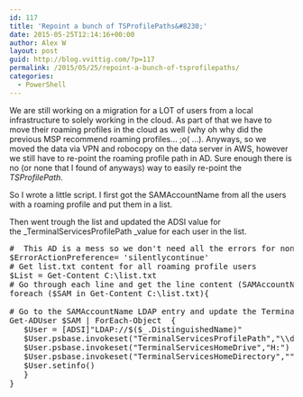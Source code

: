 ```yaml
---
id: 117
title: 'Repoint a bunch of TSProfilePaths&#8230;'
date: 2015-05-25T12:14:16+00:00
author: Alex W
layout: post
guid: http://blog.vvittig.com/?p=117
permalink: /2015/05/25/repoint-a-bunch-of-tsprofilepaths/
categories:
  - PowerShell
---
```

We are still working on a migration for a LOT of users from a local infrastructure to solely working in the cloud. As part of that we have to move their roaming profiles in the cloud as well (why oh why did the previous MSP recommend roaming profiles&#8230; ;o( &#8230;). Anyways, so we moved the data via VPN and robocopy on the data server in AWS, however we still have to re-point the roaming profile path in AD. Sure enough there is no (or none that I found of anyways) way to easily re-point the _TSProfilePath_.

So I wrote a little script. I first got the SAMAccountName from all the users with a roaming profile and put them in a list.

Then went trough the list and updated the ADSI value for the _TerminalServicesProfilePath _value for each user in the list.

<pre class="lang:ps decode:true ">#  This AD is a mess so we don't need all the errors for non-existing (anymore) users 
$ErrorActionPreference= 'silentlycontinue'
# Get list.txt content for all roaming profile users
$List = Get-Content C:\list.txt
# Go through each line and get the line content (SAMAccountName)
foreach ($SAM in Get-Content C:\list.txt){

# Go to the SAMAccountName LDAP entry and update the TerminalServicesProfilePath
Get-ADUser $SAM | ForEach-Object  {
   $User = [ADSI]"LDAP://$($_.DistinguishedName)"
   $User.psbase.invokeset("TerminalServicesProfilePath","\\data\tsprofile\$SAM")
   $User.psbase.invokeset("TerminalServicesHomeDrive","H:")
   $User.psbase.invokeset("TerminalServicesHomeDirectory","") 
   $User.setinfo()
   }
}</pre>

&nbsp;